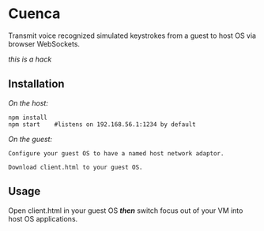 Cuenca
======

Transmit voice recognized simulated keystrokes from a guest to host OS via browser WebSockets.

*this is a hack*

Installation
------------

*On the host:*

    npm install
    npm start    #listens on 192.168.56.1:1234 by default

*On the guest:*

    Configure your guest OS to have a named host network adaptor.

    Download client.html to your guest OS.  

Usage
-----

Open client.html in your guest OS ***then*** switch focus out of your VM into host OS applications.
